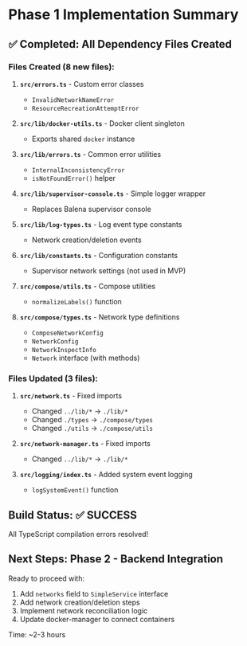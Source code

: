 # Phase 1 Implementation Summary

## ✅ Completed: All Dependency Files Created

### Files Created (8 new files):

1. **`src/errors.ts`** - Custom error classes
   - `InvalidNetworkNameError`
   - `ResourceRecreationAttemptError`

2. **`src/lib/docker-utils.ts`** - Docker client singleton
   - Exports shared `docker` instance

3. **`src/lib/errors.ts`** - Common error utilities
   - `InternalInconsistencyError`
   - `isNotFoundError()` helper

4. **`src/lib/supervisor-console.ts`** - Simple logger wrapper
   - Replaces Balena supervisor console

5. **`src/lib/log-types.ts`** - Log event type constants
   - Network creation/deletion events

6. **`src/lib/constants.ts`** - Configuration constants
   - Supervisor network settings (not used in MVP)

7. **`src/compose/utils.ts`** - Compose utilities
   - `normalizeLabels()` function

8. **`src/compose/types.ts`** - Network type definitions
   - `ComposeNetworkConfig`
   - `NetworkConfig`
   - `NetworkInspectInfo`
   - `Network` interface (with methods)

### Files Updated (3 files):

1. **`src/network.ts`** - Fixed imports
   - Changed `../lib/*` → `./lib/*`
   - Changed `./types` → `./compose/types`
   - Changed `./utils` → `./compose/utils`

2. **`src/network-manager.ts`** - Fixed imports
   - Changed `../lib/*` → `./lib/*`

3. **`src/logging/index.ts`** - Added system event logging
   - `logSystemEvent()` function

## Build Status: ✅ SUCCESS

All TypeScript compilation errors resolved!

## Next Steps: Phase 2 - Backend Integration

Ready to proceed with:
1. Add `networks` field to `SimpleService` interface
2. Add network creation/deletion steps
3. Implement network reconciliation logic
4. Update docker-manager to connect containers

Time: ~2-3 hours
